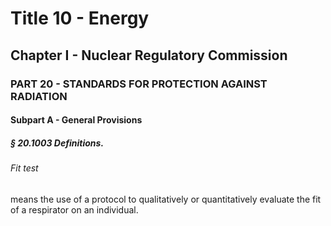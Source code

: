 
# Title 10 - Energy
## Chapter I - Nuclear Regulatory Commission
### PART 20 - STANDARDS FOR PROTECTION AGAINST RADIATION
#### Subpart A - General Provisions
##### § 20.1003 Definitions.
###### Fit test

means the use of a protocol to qualitatively or quantitatively evaluate the fit of a respirator on an individual.
